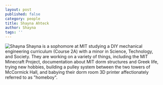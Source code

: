 ```yaml
---
layout: post
published: false
category: people
title: Shayna Ahteck
author: Shayna
tags: ''
---
```

![Shayna]({{site.baseurl}}/assets/IMG-0448%20smol.jpg)
Shayna is a sophomore at MIT studying a DIY mechanical engineering curriculum (Course 2A) with a minor in Science, Technology, and Society.  They are working on a variety of things, including the MIT Minecraft Project, documentation about MIT dorm structures and Greek life, trying new hobbies, building a pulley system between the two towers of McCormick Hall, and babying their dorm room 3D printer affectionately referred to as "homeboy". 
